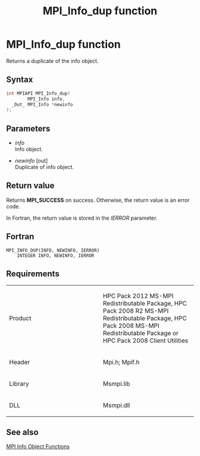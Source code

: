 ﻿---
title: MPI_Info_dup function
TOCTitle: MPI_Info_dup function
ms:assetid: 99d49571-e529-475c-85fb-fca63cc3e19a
ms:mtpsurl: https://msdn.microsoft.com/en-us/library/Dn473411(v=VS.85)
ms:contentKeyID: 59360947
ms.date: 03/28/2018
mtps_version: v=VS.85
f1_keywords:
- MPI_INFO_DUP
- mpif/MPI_Info_dup
- mpi/MPI_INFO_DUP
dev_langs:
- C++
- C
---

# MPI\_Info\_dup function

Returns a duplicate of the info object.

## Syntax

``` c++
int MPIAPI MPI_Info_dup(
        MPI_Info info,
  _Out_ MPI_Info *newinfo
);
```

## Parameters

  - *info*  
    Info object.

  - *newinfo* \[out\]  
    Duplicate of info object.

## Return value

Returns **MPI\_SUCCESS** on success. Otherwise, the return value is an error code.

In Fortran, the return value is stored in the *IERROR* parameter.

## Fortran

    MPI_INFO_DUP(INFO, NEWINFO, IERROR)
        INTEGER INFO, NEWINFO, IERROR

## Requirements

<table>
<colgroup>
<col style="width: 50%" />
<col style="width: 50%" />
</colgroup>
<tbody>
<tr class="odd">
<td><p>Product</p></td>
<td><p>HPC Pack 2012 MS-MPI Redistributable Package, HPC Pack 2008 R2 MS-MPI Redistributable Package, HPC Pack 2008 MS-MPI Redistributable Package or HPC Pack 2008 Client Utilities</p></td>
</tr>
<tr class="even">
<td><p>Header</p></td>
<td>Mpi.h;
Mpif.h</td>
</tr>
<tr class="odd">
<td><p>Library</p></td>
<td>Msmpi.lib</td>
</tr>
<tr class="even">
<td><p>DLL</p></td>
<td>Msmpi.dll</td>
</tr>
</tbody>
</table>


## See also

[MPI Info Object Functions](mpi-info-object-functions.md)

